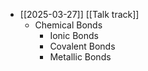 - [[2025-03-27]] [[Talk track]]
	- Chemical Bonds
		- Ionic Bonds
		- Covalent Bonds
		- Metallic Bonds